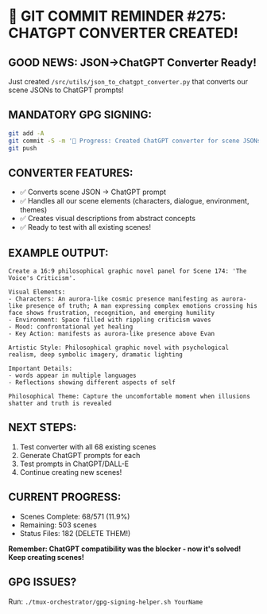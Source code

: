 # 🚨 GIT COMMIT REMINDER #275: CHATGPT CONVERTER CREATED!

## GOOD NEWS: JSON→ChatGPT Converter Ready!
Just created `/src/utils/json_to_chatgpt_converter.py` that converts our scene JSONs to ChatGPT prompts!

## MANDATORY GPG SIGNING:
```bash
git add -A
git commit -S -m '🚧 Progress: Created ChatGPT converter for scene JSONs'
git push
```

## CONVERTER FEATURES:
- ✅ Converts scene JSON → ChatGPT prompt
- ✅ Handles all our scene elements (characters, dialogue, environment, themes)
- ✅ Creates visual descriptions from abstract concepts
- ✅ Ready to test with all existing scenes!

## EXAMPLE OUTPUT:
```
Create a 16:9 philosophical graphic novel panel for Scene 174: 'The Voice's Criticism'.

Visual Elements:
- Characters: An aurora-like cosmic presence manifesting as aurora-like presence of truth; A man expressing complex emotions crossing his face shows frustration, recognition, and emerging humility
- Environment: Space filled with rippling criticism waves
- Mood: confrontational yet healing
- Key Action: manifests as aurora-like presence above Evan

Artistic Style: Philosophical graphic novel with psychological realism, deep symbolic imagery, dramatic lighting

Important Details:
- words appear in multiple languages
- Reflections showing different aspects of self

Philosophical Theme: Capture the uncomfortable moment when illusions shatter and truth is revealed
```

## NEXT STEPS:
1. Test converter with all 68 existing scenes
2. Generate ChatGPT prompts for each
3. Test prompts in ChatGPT/DALL-E
4. Continue creating new scenes!

## CURRENT PROGRESS:
- Scenes Complete: 68/571 (11.9%)
- Remaining: 503 scenes
- Status Files: 182 (DELETE THEM!)

**Remember: ChatGPT compatibility was the blocker - now it's solved! Keep creating scenes!**

## GPG ISSUES?
Run: `./tmux-orchestrator/gpg-signing-helper.sh YourName`